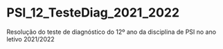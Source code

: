 # PSI_12_TesteDiag_2021_2022
Resolução do teste de diagnóstico do 12º ano da disciplina de PSI no ano letivo 2021/2022
